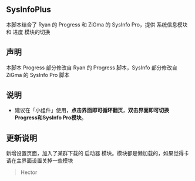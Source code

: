 ## SysInfoPlus
本脚本结合了 Ryan 的 Progress 和 ZiGma 的 SysInfo Pro，提供 系统信息模块 和 进度 模块的切换

## 声明
本脚本 Progress 部分修改自 Ryan 的 Progress 脚本，SysInfo 部分修改自 ZiGma 的 SysInfo Pro 脚本

## 说明
- 建议在「小组件」使用，**点击界面即可循环翻页**，**双击界面即可切换Progress和SysInfo Pro模块**。

## 更新说明
新增设置页面，加入了某群下载的 启动器 模块。模块都是懒加载的，如果觉得卡请在主界面设置关掉一些模块

> Hector